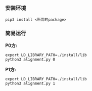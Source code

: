 ### 安装环境

```
pip3 install <所需的package>
```



### 简易运行

**P0方:**

```
export LD_LIBRARY_PATH=./install/lib
python3 alignment.py 0
```

**P1方:**

```
export LD_LIBRARY_PATH=./install/lib
python3 alignment.py 1
```


